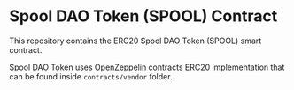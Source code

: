 # Spool DAO Token (SPOOL) Contract

This repository contains the ERC20 Spool DAO Token (SPOOL) smart contract.

Spool DAO Token uses [OpenZeppelin contracts](https://github.com/OpenZeppelin/openzeppelin-contracts/tree/release-v4.4) ERC20 implementation that can be found inside `contracts/vendor` folder.
